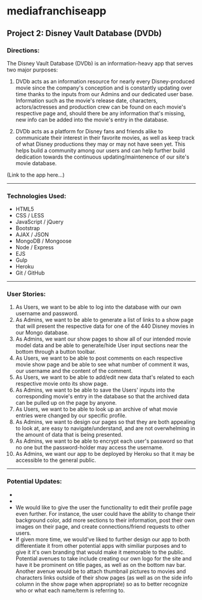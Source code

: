 # mediafranchiseapp

## Project 2: Disney Vault Database (DVDb)

### Directions:
The Disney Vault Database (DVDb) is an information-heavy app that serves two major purposes:

1. DVDb acts as an information resource for nearly every Disney-produced movie since the company's conception and is constantly updating over time thanks to the inputs from our Admins and our dedicated user base. Information such as the movie's release date, characters, actors/actresses and production crew can be found on each movie's respective page and, should there be any information that's missing, new info can be added into the movie's entry in the database.

2. DVDb acts as a platform for Disney fans and friends alike to communicate their interest in their favorite movies, as well as keep track of what Disney productions they may or may not have seen yet. This helps build a community among our users and can help further build dedication towards the continuous updating/maintenence of our site's movie database.

(Link to the app here...)

***

### Technologies Used:
- HTML5
- CSS / LESS
- JavaScript / jQuery
- Bootstrap
- AJAX / JSON
- MongoDB / Mongoose
- Node / Express
- EJS
- Gulp
- Heroku
- Git / GitHub

***

### User Stories:
1. As Users, we want to be able to log into the database with our own username and password.
2. As Admins, we want to be able to generate a list of links to a show page that will present the respective data for one of the 440 Disney movies in our Mongo database.
3. As Admins, we want our show pages to show all of our intended movie model data and be able to generate/hide User input sections near the bottom through a button toolbar.
4. As Users, we want to be able to post comments on each respective movie show page and be able to see what number of comment it was, our username and the content of the comment.
5. As Users, we want to be able to add/edit new data that's related to each respective movie onto its show page.
6. As Admins, we want to be able to save the Users' inputs into the corresponding movie's entry in the database so that the archived data can be pulled up on the page by anyone.
7. As Users, we want to be able to look up an archive of what movie entries were changed by our specific profile.
8. As Admins, we want to design our pages so that they are both appealing to look at, are easy to navigate/understand, and are not overwhelming in the amount of data that is being presented.
9. As Admins, we want to be able to encrypt each user's password so that no one but the password-holder may access the username.
10. As Admins, we want our app to be deployed by Heroku so that it may be accessible to the general public.

***

### Potential Updates:
-
-
- We would like to give the user the functionality to edit their profile page even further. For instance, the user could have the ability to change their background color, add more sections to their information, post their own images on their page, and create connections/friend requests to other users.
- If given more time, we would've liked to further design our app to both differentiate it from other potential apps with similiar purposes and to give it it's own branding that would make it memorable to the public. Potential avenues to take include creating our own logo for the site and have it be prominent on title pages, as well as on the bottom nav bar. Another avenue would be to attach thumbnail pictures to movies and characters links outside of their show pages (as well as on the side info column in the show page when appropriate) so as to better recognize who or what each name/term is referring to.
